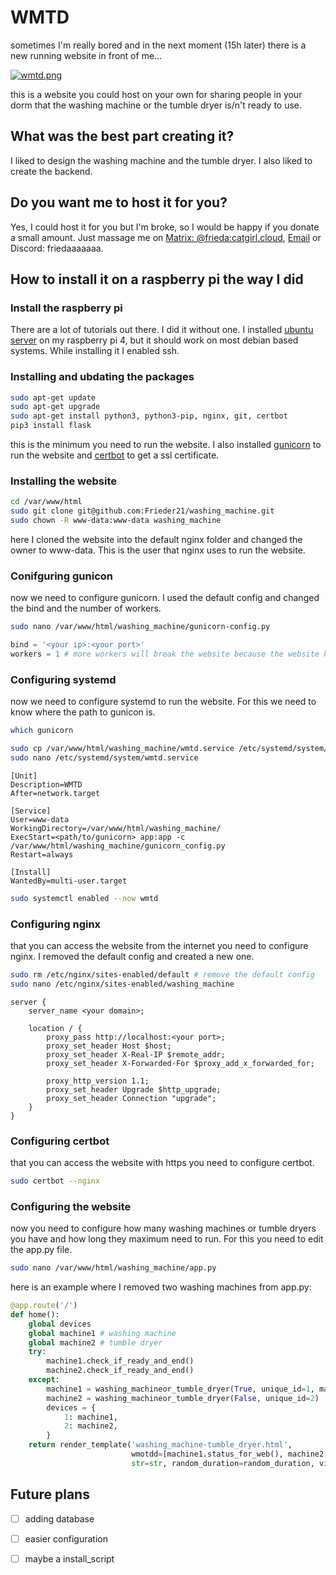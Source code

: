 # WMTD
sometimes I'm really bored and in the next moment (15h later) there is a new running website in front of me...

[![wmtd.png](https://beta.frieda-univers.me/static/assets/images/wmtd.png)](https://beta.frieda-univers.me/static/assets/images/wmtd.png)

this is a website you could host on your own for sharing people in your dorm that the washing machine or the tumble dryer is/n't ready to use.
## What was the best part creating it?
I liked to design the washing machine and the tumble dryer. I also liked to create the backend.
## Do you want me to host it for you?
Yes, I could host it for you but I'm broke, so I would be happy if you donate a small amount. Just massage me on [Matrix: @frieda:catgirl.cloud](https://matrix.to/#/@frieda:catgirl.cloud), [Email](mailto:feedo@posteo.de) or Discord: friedaaaaaaa.
## How to install it on a raspberry pi the way I did
### Install the raspberry pi
There are a lot of tutorials out there. I did it without one. I installed [ubuntu server](https://ubuntu.com/download/raspberry-pi) on my raspberry pi 4, but it should work on most debian based systems. While installing it I enabled ssh.
### Installing and ubdating the packages
```bash
sudo apt-get update
sudo apt-get upgrade
sudo apt-get install python3, python3-pip, nginx, git, certbot
pip3 install flask
```
this is the minimum you need to run the website. I also installed [gunicorn](https://gunicorn.org/) to run the website and [certbot](https://certbot.eff.org/) to get a ssl certificate.
### Installing the website
```bash
cd /var/www/html
sudo git clone git@github.com:Frieder21/washing_machine.git
sudo chown -R www-data:www-data washing_machine
```
here I cloned the website into the default nginx folder and changed the owner to www-data. This is the user that nginx uses to run the website.

### Conifguring gunicon
now we need to configure gunicorn. I used the default config and changed the bind and the number of workers.
```bash
sudo nano /var/www/html/washing_machine/gunicorn-config.py
```
```python
bind = '<your ip>:<your port>'
workers = 1 # more workers will break the website because the website has no database and uses a global variable
```

### Configuring systemd
now we need to configure systemd to run the website. For this we need to know where the path to gunicon is.
```bash
which gunicorn
```
```bash
sudo cp /var/www/html/washing_machine/wmtd.service /etc/systemd/system/
sudo nano /etc/systemd/system/wmtd.service
```
```systemd
[Unit]
Description=WMTD
After=network.target

[Service]
User=www-data
WorkingDirectory=/var/www/html/washing_machine/
ExecStart=<path/to/gunicorn> app:app -c /var/www/html/washing_machine/gunicorn_config.py
Restart=always

[Install]
WantedBy=multi-user.target
```
```bash
sudo systemctl enabled --now wmtd
```

### Configuring nginx
that you can access the website from the internet you need to configure nginx. I removed the default config and created a new one.
```bash
sudo rm /etc/nginx/sites-enabled/default # remove the default config
sudo nano /etc/nginx/sites-enabled/washing_machine
```
```nginx
server {
    server_name <your domain>;

    location / {
        proxy_pass http://localhost:<your port>;
        proxy_set_header Host $host;
        proxy_set_header X-Real-IP $remote_addr;
        proxy_set_header X-Forwarded-For $proxy_add_x_forwarded_for;
        
        proxy_http_version 1.1;
        proxy_set_header Upgrade $http_upgrade;
        proxy_set_header Connection "upgrade";
    }
}
```

### Configuring certbot
that you can access the website with https you need to configure certbot.
```bash
sudo certbot --nginx
```
### Configuring the website
now you need to configure how many washing machines or tumble dryers you have and how long they maximum need to run. For this you need to edit the app.py file.
```bash
sudo nano /var/www/html/washing_machine/app.py
```
here is an example where I removed two washing machines from app.py:
```python
@app.route('/')
def home():
    global devices
    global machine1 # washing machine
    global machine2 # tumble dryer
    try:
        machine1.check_if_ready_and_end()
        machine2.check_if_ready_and_end()
    except:
        machine1 = washing_machineor_tumble_dryer(True, unique_id=1, max_duration=<in minutes>)
        machine2 = washing_machineor_tumble_dryer(False, unique_id=2)
        devices = {
            1: machine1,
            2: machine2,
        }
    return render_template('washing_machine-tumble_dryer.html',
                           wmotdd=[machine1.status_for_web(), machine2.status_for_web()], # wmotdd = washing machine or tumble dryer data
                           str=str, random_duration=random_duration, views=views, total_views=total_views)
```

## Future plans
- [ ] adding database
- [ ] easier configuration
- [ ] maybe a install_script


